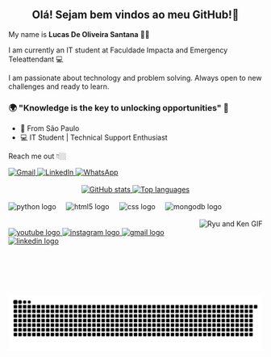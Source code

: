 <h2 align="center">Olá! Sejam bem vindos ao meu GitHub!👋</h2>

<p>My name is <b>Lucas De Oliveira Santana</b> 👨‍💻</p>

<p>I am currently an IT student at Faculdade Impacta and Emergency Teleattendant 💻</p>

<p>I am passionate about technology and problem solving. Always open to new challenges and ready to learn.</p>

<h3>🌍 "Knowledge is the key to unlocking opportunities" 🧠</h3>

<ul>
  <li>📍 From São Paulo</li>
  <li>💻 IT Student | Technical Support Enthusiast</li>
</ul>

<p>Reach me out 👇🏼</p>

<div> 
  <a href="mailto:lucas.oliveiramartins2602@gmail.com" target="_blank">
    <img src="https://img.shields.io/badge/-Gmail-%23333?style=for-the-badge&logo=gmail&logoColor=white" alt="Gmail" />
  </a>
  <a href="https://www.linkedin.com/in/lucas-oliveira-santana02/" target="_blank">
    <img src="https://img.shields.io/badge/-LinkedIn-%230077B5?style=for-the-badge&logo=linkedin&logoColor=white" alt="LinkedIn" />
  </a> 
  <a href="https://api.whatsapp.com/send?phone=5511977710487&text=Olá%20Lucas!" target="_blank">
    <img src="https://img.shields.io/badge/WhatsApp-25D366?style=for-the-badge&logo=whatsapp&logoColor=white" alt="WhatsApp" />
  </a>
</div>

<br>

<div align="center">
  <a href="https://github.com/Lucas-Oliveira-Santana">
    <img height="150" src="https://github-readme-stats.vercel.app/api?username=Lucas-Oliveira-Santana&count_private=true&include_all_commits=true&rank_icon=github&show_icons=true&theme=dracula&hide_border=false&show_owner=true" alt="GitHub stats"/>
    <img height="150" src="https://github-readme-stats.vercel.app/api/top-langs/?username=Lucas-Oliveira-Santana&theme=dracula&hide_border=false&layout=compact" alt="Top languages"/>
  </a>
</div>

<br>

<div align="left">
  <img src="https://cdn.jsdelivr.net/gh/devicons/devicon/icons/python/python-original.svg" height="30" alt="python logo" />
  <img width="12" />
  <img src="https://cdn.jsdelivr.net/gh/devicons/devicon/icons/html5/html5-original.svg" height="30" alt="html5 logo" />
  <img width="12" />
  <img src="https://cdn.jsdelivr.net/gh/devicons/devicon/icons/css3/css3-original.svg" height="30" alt="css logo" />
  <img width="12" />
  <img src="https://cdn.jsdelivr.net/gh/devicons/devicon/icons/mongodb/mongodb-original.svg" height="30" alt="mongodb logo" />
</div>

<br>

<img align="right" height="150" src="https://media.tenor.com/MD5fEPpRYzAAAAAM/ryu-ken.gif" alt="Ryu and Ken GIF" />

<br>

<div align="left">
  <a href="https://www.youtube.com/@hatakesam6323" target="_blank">
    <img src="https://img.shields.io/static/v1?message=Youtube&logo=youtube&color=FF0000&logoColor=white&style=for-the-badge" height="35" alt="youtube logo" />
  </a>
  <a href="https://www.instagram.com/luskinhalk/" target="_blank">
    <img src="https://img.shields.io/static/v1?message=Instagram&logo=instagram&color=E4405F&logoColor=white&style=for-the-badge" height="35" alt="instagram logo" />
  </a>
  <a href="mailto:lucas.oliveiramartins2602@gmail.com" target="_blank">
    <img src="https://img.shields.io/static/v1?message=Gmail&logo=gmail&color=D14836&logoColor=white&style=for-the-badge" height="35" alt="gmail logo" />
  </a>
  <a href="https://www.linkedin.com/in/lucas-oliveira-santana02" target="_blank">
    <img src="https://img.shields.io/static/v1?message=LinkedIn&logo=linkedin&color=0077B5&logoColor=white&style=for-the-badge" height="35" alt="linkedin logo" />
  </a>
</div>

<br clear="both">

<img src="https://raw.githubusercontent.com/Lucas-Oliveira-tech/Lucas-Oliveira-tech/output/snake.svg" alt="Snake animation" />
